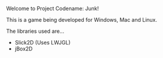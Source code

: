 Welcome to Project Codename: Junk!

This is a game being developed for Windows, Mac and Linux.

The libraries used are...
- Slick2D (Uses LWJGL)
- jBox2D
